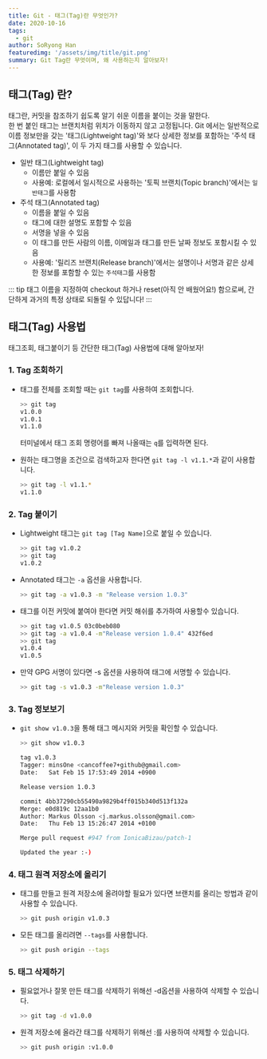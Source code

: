 ```yaml
---
title: Git - 태그(Tag)란 무엇인가?
date: 2020-10-16
tags: 
  - git
author: SoRyong Han
featuredimg: '/assets/img/title/git.png'
summary: Git Tag란 무엇이며, 왜 사용하는지 알아보자!
---
```


## 태그(Tag) 란?
태그란, 커밋을 참조하기 쉽도록 알기 쉬운 이름을 붙이는 것을 말한다.<br>
한 번 붙인 태그는 브랜치처럼 위치가 이동하지 않고 고정됩니다. Git 에서는 일반적으로 이름 정보만을 갖는 '태그(Lightweight tag)'와 보다 상세한 정보를 포함하는 '주석 태그(Annotated tag)', 이 두 가지 태그를 사용할 수 있습니다.
- 일반 태그(Lightweight tag)
  - 이름만 붙일 수 있음
  - 사용예: 로컬에서 일시적으로 사용하는 '토픽 브랜치(Topic branch)'에서는 `일반태그`를 사용함
- 주석 태그(Annotated tag)
  - 이름을 붙일 수 있음
  - 태그에 대한 설명도 포함할 수 있음
  - 서명을 넣을 수 있음
  - 이 태그를 만든 사람의 이름, 이메일과 태그를 만든 날짜 정보도 포함시킬 수 있음
  - 사용예: '릴리즈 브랜치(Release branch)'에서는 설명이나 서명과 같은 상세한 정보를 포함할 수 있는 `주석태그`를 사용함

::: tip
태그 이름을 지정하여 checkout 하거나 reset(아직 안 배웠어요!) 함으로써, 간단하게 과거의 특정 상태로 되돌릴 수 있답니다!
:::

## 태그(Tag) 사용법
태그조회, 태그붙이기 등 간단한 태그(Tag) 사용법에 대해 알아보자!

### 1. Tag 조회하기
- 태그를 전체를 조회할 때는 `git tag`를 사용하여 조회합니다.
  ```sh
  >> git tag
  v1.0.0
  v1.0.1
  v1.1.0
  ```
  터미널에서 태그 조회 명령어를 빠져 나올때는 `q`를 입력하면 된다.

- 원하는 태그명을 조건으로 검색하고자 한다면 `git tag -l v1.1.*`과 같이 사용합니다.
  ```sh
  >> git tag -l v1.1.*
  v1.1.0
  ```

### 2. Tag 붙이기
- Lightweight 태그는 `git tag [Tag Name]`으로 붙일 수 있습니다.
  ```sh
  >> git tag v1.0.2
  >> git tag
  v1.0.2
  ```

- Annotated 태그는 `-a` 옵션을 사용합니다.
  ```sh
  >> git tag -a v1.0.3 -m "Release version 1.0.3"
  ```

- 태그를 이전 커밋에 붙여야 한다면 커밋 해쉬를 추가하여 사용할수 있습니다.
  ```sh
  >> git tag v1.0.5 03c0beb080
  >> git tag -a v1.0.4 -m"Release version 1.0.4" 432f6ed
  >> git tag
  v1.0.4
  v1.0.5
  ```

- 만약 GPG 서명이 있다면 -s 옵션을 사용하여 태그에 서명할 수 있습니다.
  ```sh
  >> git tag -s v1.0.3 -m"Release version 1.0.3"
  ```


### 3. Tag 정보보기
- `git show v1.0.3`을 통해 태그 메시지와 커밋을 확인할 수 있습니다.
  ```sh
  >> git show v1.0.3

  tag v1.0.3
  Tagger: minsOne <cancoffee7+github@gmail.com>
  Date:   Sat Feb 15 17:53:49 2014 +0900

  Release version 1.0.3

  commit 4bb37290cb55490a9829b4ff015b340d513f132a
  Merge: e0d819c 12aa1b0
  Author: Markus Olsson <j.markus.olsson@gmail.com>
  Date:   Thu Feb 13 15:26:47 2014 +0100

  Merge pull request #947 from IonicaBizau/patch-1
  
  Updated the year :-)
  ```

### 4. 태그 원격 저장소에 올리기
- 태그를 만들고 원격 저장소에 올려야할 필요가 있다면 브랜치를 올리는 방법과 같이 사용할 수 있습니다.
  ```sh
  >> git push origin v1.0.3
  ```
- 모든 태그를 올리려면 `--tags`를 사용합니다.
  ```sh
  >> git push origin --tags
  ```

### 5. 태그 삭제하기
- 필요없거나 잘못 만든 태그를 삭제하기 위해선 -d옵션을 사용하여 삭제할 수 있습니다.
  ```sh
  >> git tag -d v1.0.0
  ```
- 원격 저장소에 올라간 태그를 삭제하기 위해선 :를 사용하여 삭제할 수 있습니다.
  ```sh
  >> git push origin :v1.0.0
  ```